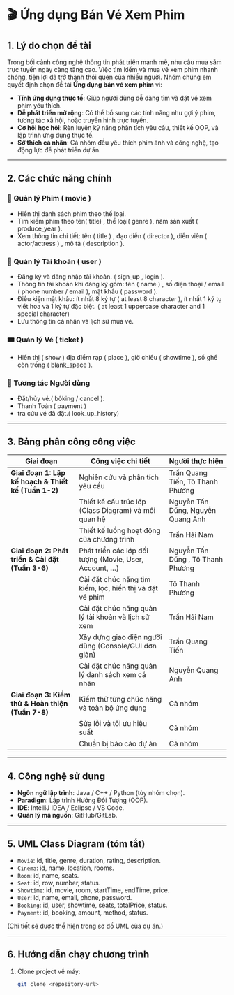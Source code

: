 # 🎬 Ứng dụng Bán Vé Xem Phim

## 1. Lý do chọn đề tài
Trong bối cảnh công nghệ thông tin phát triển mạnh mẽ, nhu cầu mua sắm trực tuyến ngày càng tăng cao. Việc tìm kiếm và mua vé xem phim nhanh chóng, tiện lợi đã trở thành thói quen của nhiều người. Nhóm chúng em quyết định chọn đề tài **Ứng dụng bán vé xem phim** vì:

- **Tính ứng dụng thực tế**: Giúp người dùng dễ dàng tìm và đặt vé xem phim yêu thích.
- **Dễ phát triển mở rộng**: Có thể bổ sung các tính năng như gợi ý phim, tương tác xã hội, hoặc truyền hình trực tuyến.
- **Cơ hội học hỏi**: Rèn luyện kỹ năng phân tích yêu cầu, thiết kế OOP, và lập trình ứng dụng thực tế.
- **Sở thích cá nhân**: Cả nhóm đều yêu thích phim ảnh và công nghệ, tạo động lực để phát triển dự án.

---

## 2. Các chức năng chính

### 🎥 Quản lý Phim ( movie ) 
- Hiển thị danh sách phim theo thể loại.
- Tìm kiếm phim theo tên( title) , thể loại( genre ), năm sản xuất ( produce_year ).
- Xem thông tin chi tiết: tên ( title ) , đạo diễn ( director ), diễn viên ( actor/actress ) , mô tả ( description ).

### 👤 Quản lý Tài khoản ( user )
- Đăng ký và đăng nhập tài khoản. ( sign_up , login ).
- Thông tin tài khoản khi đăng ký gồm: tên ( name ) , số điện thoại / email ( phone number / email ), mật khẩu ( password ).
- Điều kiện mật khẩu: ít nhất 8 ký tự ( at least 8 character ), ít nhất 1 ký tụ viết hoa và 1 ký tự đặc biệt. ( at least 1 uppercase character and 1 special character)
- Lưu thông tin cá nhân và lịch sử mua vé.

### 🎟️ Quản lý Vé ( ticket ) 
- Hiển thị ( show ) địa điểm rạp ( place ), giờ chiếu ( showtime ), số ghế còn trống ( blank_space ).

### 💬 Tương tác Người dùng
- Đặt/hủy vé.( bôking / cancel ).
- Thanh Toán ( payment )  
- tra cứu vé đã đặt.( look_up_history)
---

## 3. Bảng phân công công việc

| Giai đoạn | Công việc chi tiết | Người thực hiện |
|-----------|-------------------|-----------------|
| **Giai đoạn 1: Lập kế hoạch & Thiết kế (Tuần 1-2)** | Nghiên cứu và phân tích yêu cầu | Trần Quang Tiến, Tô Thanh Phương |
| | Thiết kế cấu trúc lớp (Class Diagram) và mối quan hệ | Nguyễn Tấn Dũng, Nguyễn Quang Anh |
| | Thiết kế luồng hoạt động của chương trình | Trần Hải Nam |
| **Giai đoạn 2: Phát triển & Cài đặt (Tuần 3-6)** | Phát triển các lớp đối tượng (Movie, User, Account, …) | Nguyễn Tấn Dũng , Tô Thanh Phương |
| | Cài đặt chức năng tìm kiếm, lọc, hiển thị và đặt vé phim | Tô Thanh Phương |
| | Cài đặt chức năng quản lý tài khoản và lịch sử xem | Trần Hải Nam |
| | Xây dựng giao diện người dùng (Console/GUI đơn giản) | Trần Quang Tiến |
| | Cài đặt chức năng quản lý danh sách xem cá nhân | Nguyễn Quang Anh |
| **Giai đoạn 3: Kiểm thử & Hoàn thiện (Tuần 7-8)** | Kiểm thử từng chức năng và toàn bộ ứng dụng | Cả nhóm |
| | Sửa lỗi và tối ưu hiệu suất | Cả nhóm |
| | Chuẩn bị báo cáo dự án | Cả nhóm |

---

## 4. Công nghệ sử dụng
- **Ngôn ngữ lập trình**: Java / C++ / Python (tùy nhóm chọn).
- **Paradigm**: Lập trình Hướng Đối Tượng (OOP).
- **IDE**: IntelliJ IDEA / Eclipse / VS Code.
- **Quản lý mã nguồn**: GitHub/GitLab.

---

## 5. UML Class Diagram (tóm tắt)
- `Movie`: id, title, genre, duration, rating, description.
- `Cinema`: id, name, location, rooms.
- `Room`: id, name, seats.
- `Seat`: id, row, number, status.
- `Showtime`: id, movie, room, startTime, endTime, price.
- `User`: id, name, email, phone, password.
- `Booking`: id, user, showtime, seats, totalPrice, status.
- `Payment`: id, booking, amount, method, status.

(Chi tiết sẽ được thể hiện trong sơ đồ UML của dự án.)

---

## 6. Hướng dẫn chạy chương trình
1. Clone project về máy:
   ```bash
   git clone <repository-url>
